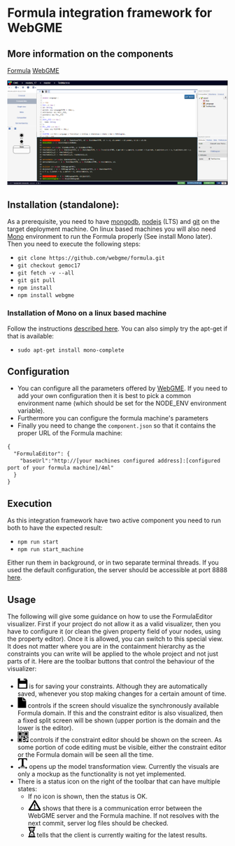 # Formula integration framework for WebGME
## More information on the components
[Formula](http://formula.codeplex.com/)
[WebGME](https://webgme.org)

![Formula Code Editor](img/formula_screenshot.png "Formula Code Editor - upper portion is Formula domain, the lower is the user defined constraints")

## Installation (standalone):
As a prerequisite, you need to have [mongodb](https://www.mongodb.com), [nodejs](https://nodejs.org) (LTS) and [git](https://git-scm.com/) on the target deployment machine.
On linux based machines you will also need [Mono](http://www.mono-project.com) environment to run the Formula properly (See install Mono later).
Then you need to execute the following steps:
- ```git clone https://github.com/webgme/formula.git```
- ```git checkout gemoc17```
- ```git fetch -v --all```
- ```git git pull```
- ```npm install```
- ```npm install webgme```

### Installation of Mono on a linux based machine
Follow the instructions [described here](http://www.mono-project.com/docs/getting-started/install/linux/).
You can also simply try the apt-get if that is available:
- ```sudo apt-get install mono-complete```

## Configuration
- You can configure all the parameters offered by [WebGME](https://github.com/webgme/webgme/blob/master/config/README.md).
If you need to add your own configuration then it is best to pick a common environment name (which should be set for the NODE_ENV environment variable).
- Furthermore you can configure the formula machine's parameters
- Finally you need to change the ```component.json``` so that it contains the proper URL of the Formula machine:
```
{
  "FormulaEditor": {
    "baseUrl":"http://[your machines configured address]:[configured port of your formula machine]/4ml"
  }
}
```

## Execution
As this integration framework have two active component you need to run both to have the expected result:
- ```npm run start```
- ```npm run start_machine```

Either run them in background, or in two separate terminal threads. If you used the default configuration, the server
should be accessible at port 8888 [here](http://localhost:8888).

## Usage
The following will give some guidance on how to use the FormulaEditor visualizer. First if your project do not allow
it as a valid visualizer, then you have to configure it (or clean the given property field of your nodes, using the property editor).
Once it is allowed, you can switch to this special view. It does not matter where you are in the containment hierarchy as
the constraints you can write will be applied to the whole project and not just parts of it.
Here are the toolbar buttons that control the behaviour of the visualizer:
- ![saveBtn](img/disk.png "Save button") is for saving your constraints. Although they are automatically saved, whenever
you stop making changes for a certain amount of time.
- ![domainBtn](img/file.png "show/Hide domain definitions") controls if the screen should visualize the synchronously available
Formula domain. If this and the constraint editor is also visualized, then a fixed split screen will be shown (upper portion is
the domain and the lower is the editor).
- ![constraintBtn](img/qrcode.png "show/Hide constraint editor") controls if the constraint editor should be shown on
the screen. As some portion of code editing must be visible, either the constraint editor or the Formula domain will be
seen all the time.
- ![transformBtn](img/transform.png "transform model function") opens up the model transformation view. Currently the
visuals are only a mockup as the functionality is not yet implemented.
- There is a status icon on the right of the toolbar that can have multiple states:
   - If no icon is shown, then the status is OK.
   - ![warning](img/warning.png "communication error with the Formula machine") shows that there is a communication error
 between the WebGME server and the Formula machine. If not resolves with the next commit, server log files should be
 checked.
   - ![wait](img/hourglass.png "Formula machine is working") tells that the client is currently waiting for the latest results.
 
